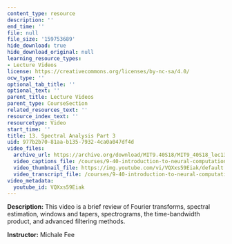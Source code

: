 ```yaml
---
content_type: resource
description: ''
end_time: ''
file: null
file_size: '159753689'
hide_download: true
hide_download_original: null
learning_resource_types:
- Lecture Videos
license: https://creativecommons.org/licenses/by-nc-sa/4.0/
ocw_type: ''
optional_tab_title: ''
optional_text: ''
parent_title: Lecture Videos
parent_type: CourseSection
related_resources_text: ''
resource_index_text: ''
resourcetype: Video
start_time: ''
title: 13. Spectral Analysis Part 3
uid: 977b2b70-81aa-b135-7932-4ca0a047df4d
video_files:
  archive_url: https://archive.org/download/MIT9.40S18/MIT9_40S18_lec13_300k.mp4
  video_captions_file: /courses/9-40-introduction-to-neural-computation-spring-2018/e4982c724d9b51e88f933e58f9fe5dac_VQXxs59Eiak.vtt
  video_thumbnail_file: https://img.youtube.com/vi/VQXxs59Eiak/default.jpg
  video_transcript_file: /courses/9-40-introduction-to-neural-computation-spring-2018/f4de21362bcead3c6f2f10f1c3db3d40_VQXxs59Eiak.pdf
video_metadata:
  youtube_id: VQXxs59Eiak
---
```


**Description:** This video is a brief review of Fourier transforms, spectral estimation, windows and tapers, spectrograms, the time-bandwidth product, and advanced filtering methods.

**Instructor:** Michale Fee

